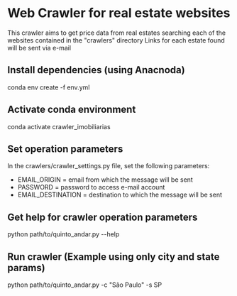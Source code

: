 # Web Crawler for real estate websites

This crawler aims to get price data from real estates searching each of the websites contained in the "crawlers" directory
Links for each estate found will be sent via e-mail

## Install dependencies (using Anacnoda)
conda env create -f env.yml

## Activate conda environment
conda activate crawler_imobiliarias

## Set operation parameters
In the crawlers/crawler_settings.py file, set the following parameters:
- EMAIL_ORIGIN = email from which the message will be sent
- PASSWORD = password to access e-mail account
- EMAIL_DESTINATION = destination to which the message will be sent
   
## Get help for crawler operation parameters
python path/to/quinto_andar.py --help

## Run crawler (Example using only city and state params)
python path/to/quinto_andar.py -c "São Paulo" -s SP
